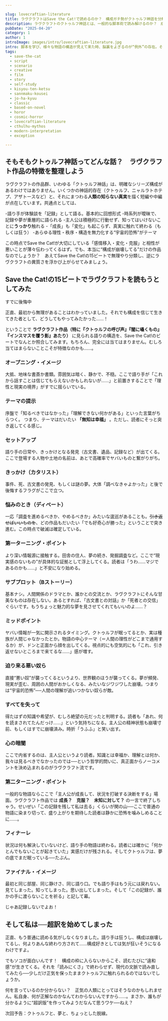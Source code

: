 ```yaml
---

slug: lovecraftian-literature
title: ラヴクラフトはSave the Cat!で読めるのか？　構成ガチ勢がクトゥルフ神話を分解してみた
description: ラヴクラフトのクトゥルフ神話とは、一般的な脚本術で読み解けるのか？　成長なし、克服なし、構成すらも異質すぎる“存在”について。
pubDate: "2025-04-20"
category: 1
author: 1
introImage: images/intro/lovecraftian-literature.jpg
intro: 脚本を学び、様々な物語の構造が見えて来た時、脳裏をよぎるのが“例外”の存在。それがラヴクラフトのクトゥルフ神話──時系列はあいまいで視点はバラバラ、登場人物はすぐ発狂。解決しない、成長もしない、そんな構成の真逆を行く古典ホラーを、「Save the Cat!」の構造で読めるのか？　無謀な問いに、あえて真っ向から挑んでみます。
tags:
  - save-the-cat
  - script
  - scenario
  - creative
  - film
  - story
  - self-study
  - kisyou-ten-ketsu
  - sannmaku-kousei
  - jo-ha-kyuu
  - classic
  - based-on-novel
  - horor
  - cosmic-horror
  - lovecraftian-literature
  - cthulhu-mythos
  - modern-interpretation
  - exception

---
```


<div class="ad-wrapper">
<ins class="adsbygoogle"
     style="display:block"
     data-ad-client="ca-pub-2685020883138124"
     data-ad-slot="6057267145"
     data-ad-format="auto"
     data-full-width-responsive="true"></ins>
<script>
     (adsbygoogle = window.adsbygoogle || []).push({});
</script>
</div>


## そもそもクトゥルフ神話ってどんな話？　ラヴクラフト作品の特徴を整理しよう

ラヴクラフトの作品群、いわゆる「クトゥルフ神話」は、明確なシリーズ構成があるわけではありません。いくつかの神話的存在（クトゥルフ、ニャルラトホテプ、アザトースなど）と、それにまつわる**人類の知らない真実**を描く短編や中編が点在しています。共通点としては、

-語り手が体験談を「記録」として語る。基本的に回想形式
-時系列が曖昧で、記録や夢が重層的に語られる
-主人公は積極的に行動せず、知ってはいけないことに**うっかり**触れる
-「成長」も「変化」も起こらず、真実に触れて終わる（もしくは狂う）
-あらゆる理性・秩序・構造を無力化する“宇宙的恐怖”がテーマ

この時点でSave the Cat!が大切にしている「感情移入・変化・克服」と相性が悪いことが薄々伝わってくるはず。でも、本当に“構成が崩壊してる”だけの作品なのでしょうか？　あえてSave the Cat!の15ビートで無理やり分類し、逆にラヴクラフトの異質さを浮かび上がらせてみましょう。

## Save the Cat!の15ビートでラヴクラフトを読もうとしてみた

<div class="note-box">すでに後悔中</div>

正直、最初から無理があることはわかっていました。それでも構成を信じて生きてきた者として、どうしてもやってみたかった……！

ということで **ラヴクラフト作品（特に『クトゥルフの呼び声』『闇に囁くもの』『インスマスを覆う影』あたり）** に見られる語りの構造を、Save the Cat!のビートでなんとか照合してみます。もちろん、完全には当てはまりません。むしろ当てはまらないことこそが特徴なのかも……。

### オープニング・イメージ

大抵、地味な書斎か書類。雰囲気は暗く、静かで、不穏。ここで語り手が「これから話すことは信じてもらえないかもしれないが……」と前置きすることで「理性と現実の境界」がすでに揺らいでいる。

### テーマの提示

序盤で「知るべきではなかった」「理解できない何かがある」といった言葉がちらつく。
つまり、テーマはだいたい **「無知は幸福」** 。ただし、読者にそっと突き返してくる感じ。

### セットアップ

語り手の日常や、きっかけとなる発見（古文書、遺品、記録など）が出てくる。ここで登場する人物や土地の名前は、あとで高確率でヤバいものと繋がりがち。

### きっかけ（カタリスト）

事件、死、古文書の発見、もしくは謎の夢。大体「調べなきゃよかった」と後で後悔するフラグがここで立つ。

### 悩みのとき（ディベート）

一応「調査を進めるべきか、やめるべきか」みたいな逡巡があることも。~~引き返せばいいものを~~、どの作品もだいたい「でも好奇心が勝った」ということで突き進む。この時点で破滅は確定している。

### 第一ターニング・ポイント

より深い情報源に接触する。田舎の住人、夢の続き、発掘調査など。ここで“現実感のないもの”が具体的な証拠として浮上してくる。読者は「うわ……マジであるのかも……」と不安になり始める。

### サブプロット（Bストーリー）

基本ナシ。人間関係のドラマとか、誰かとの交流とか、ラヴクラフトにそんな甘美なものは存在しない。あるとすれば、「古文書との対話」か「死者との交信」ぐらいです。もうちょっと魅力的な夢を見させてくれてもいいのよ……？


### ミッドポイント

ヤバい情報が一気に開示されるタイミング。クトゥルフが眠ってるとか、実は種族が人間じゃなかったとか。物語の中心テーマ（＝人間の理性がどこまで通用するか）が、ドンと正面から顔を出してくる。視点的にも空気的にも「これ、引き返せないところまで来てるな……」感が増す。

### 迫り来る悪い奴ら

直接“悪い奴”が襲ってくるというより、世界観のほうが襲ってくる。夢が頻発、現実が歪む、周囲の人間がおかしくなる、みたいなジワジワした崩壊。つまりは“宇宙的恐怖”──人間の理解が追いつかない奴らが敵。

### すべてを失って

得たはずの知識や希望が、むしろ絶望の元だったと判明する。読者も「あれ、何を読まされてたんだっけ……」という気持ちになる。主人公の精神状態も崩壊寸前、もしくはすでに崩壊済み。時折「うふふ」と笑い出す。

### 心の暗闇

ここで内省するのは、主人公というより読者。知識とは幸福か、理解とは何か、我々は見るべきでなかったのでは──という哲学的問いに、真正面からノーコメントを決め込まれるのがラヴクラフト流です。

### 第二ターニング・ポイント

一般的な物語ならここで「主人公が成長して、状況を打破する決断をする」場面。ラヴクラフト作品では **成長？　克服？　未知に対して？** の一言で終了しちゃう。せいぜい「この記録を残して私は去る」くらいが関の山──ここで普通の物語に染まり切って、盛り上がりを期待した読者は静かに恐怖を噛みしめることに……。

### フィナーレ
状況は何も解決していないけど、語り手の物語は終わる。読者には確かに「何かとんでもないことが起きていた」実感だけが残される。そしてクトゥルフは、夢の底でまだ眠っている──たぶん。

### ファイナル・イメージ
最初と同じ部屋、同じ静けさ、同じ語り口。でも語り手はもう元には戻れない。見てしまった。知ってしまった。思い出してしまった。そして「この記録が、誰かの手に渡らないことを祈る」と記して幕。

<div class="note-box">じゃあ記録しないでよお！</div>

## そして私は──超訳を始めてしまった

正直、もう普通に読める気がしなくなりました。語り手は狂うし、構成は崩壊してるし、何よりあんな終わり方されて……構成好きとしては気が狂いそうになるわけですよ。

でもソコが面白いんです！　構成の枠に入らないからこそ、読むたびに“違和感”が生きてくる。それを「読みにくさ」で終わらせず、現代の文脈で読み直してみたら──少しだけ正気を保ったままクトゥルフに触れられるのではないでしょうか。

何を言っているのか分からない？　正気の人類にとってはそうなのかもしれません。私自身、何が正解なのかなんてわからないんですから……。まさか、誰もが分かるように“超訳版”を作ってみようだなんて思うワケ──ねえ？

<div class="note-box">次回予告：クトゥルフと、夢と、ちょっとした脱線。</div>

<ins class="adsbygoogle"
     style="display:block"
     data-ad-format="autorelaxed"
     data-ad-client="ca-pub-2685020883138124"
     data-ad-slot="6992270400"></ins>
<script>
     (adsbygoogle = window.adsbygoogle || []).push({});
</script>
